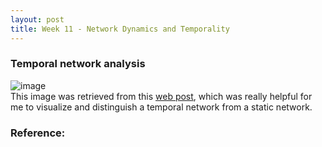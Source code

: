 ```yaml
---
layout: post
title: Week 11 - Network Dynamics and Temporality
---
```


### Temporal network analysis
![image](https://teneto.readthedocs.io/en/latest/_images/what_is_tnt-1.png)   
This image was retrieved from this [web post](https://teneto.readthedocs.io/en/latest/what_is_tnt.html), which was really helpful for me to visualize and distinguish a temporal network from a static network.

### Reference: